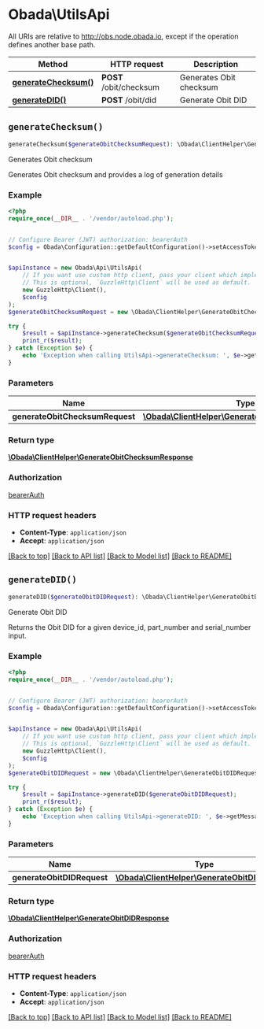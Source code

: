 # Obada\UtilsApi

All URIs are relative to http://obs.node.obada.io, except if the operation defines another base path.

| Method | HTTP request | Description |
| ------------- | ------------- | ------------- |
| [**generateChecksum()**](UtilsApi.md#generateChecksum) | **POST** /obit/checksum | Generates Obit checksum |
| [**generateDID()**](UtilsApi.md#generateDID) | **POST** /obit/did | Generate Obit DID |


## `generateChecksum()`

```php
generateChecksum($generateObitChecksumRequest): \Obada\ClientHelper\GenerateObitChecksumResponse
```

Generates Obit checksum

Generates Obit checksum and provides a log of generation details

### Example

```php
<?php
require_once(__DIR__ . '/vendor/autoload.php');


// Configure Bearer (JWT) authorization: bearerAuth
$config = Obada\Configuration::getDefaultConfiguration()->setAccessToken('YOUR_ACCESS_TOKEN');


$apiInstance = new Obada\Api\UtilsApi(
    // If you want use custom http client, pass your client which implements `GuzzleHttp\ClientInterface`.
    // This is optional, `GuzzleHttp\Client` will be used as default.
    new GuzzleHttp\Client(),
    $config
);
$generateObitChecksumRequest = new \Obada\ClientHelper\GenerateObitChecksumRequest(); // \Obada\ClientHelper\GenerateObitChecksumRequest

try {
    $result = $apiInstance->generateChecksum($generateObitChecksumRequest);
    print_r($result);
} catch (Exception $e) {
    echo 'Exception when calling UtilsApi->generateChecksum: ', $e->getMessage(), PHP_EOL;
}
```

### Parameters

| Name | Type | Description  | Notes |
| ------------- | ------------- | ------------- | ------------- |
| **generateObitChecksumRequest** | [**\Obada\ClientHelper\GenerateObitChecksumRequest**](../Model/GenerateObitChecksumRequest.md)|  | [optional] |

### Return type

[**\Obada\ClientHelper\GenerateObitChecksumResponse**](../Model/GenerateObitChecksumResponse.md)

### Authorization

[bearerAuth](../../README.md#bearerAuth)

### HTTP request headers

- **Content-Type**: `application/json`
- **Accept**: `application/json`

[[Back to top]](#) [[Back to API list]](../../README.md#endpoints)
[[Back to Model list]](../../README.md#models)
[[Back to README]](../../README.md)

## `generateDID()`

```php
generateDID($generateObitDIDRequest): \Obada\ClientHelper\GenerateObitDIDResponse
```

Generate Obit DID

Returns the Obit DID for a given device_id, part_number and serial_number input.

### Example

```php
<?php
require_once(__DIR__ . '/vendor/autoload.php');


// Configure Bearer (JWT) authorization: bearerAuth
$config = Obada\Configuration::getDefaultConfiguration()->setAccessToken('YOUR_ACCESS_TOKEN');


$apiInstance = new Obada\Api\UtilsApi(
    // If you want use custom http client, pass your client which implements `GuzzleHttp\ClientInterface`.
    // This is optional, `GuzzleHttp\Client` will be used as default.
    new GuzzleHttp\Client(),
    $config
);
$generateObitDIDRequest = new \Obada\ClientHelper\GenerateObitDIDRequest(); // \Obada\ClientHelper\GenerateObitDIDRequest

try {
    $result = $apiInstance->generateDID($generateObitDIDRequest);
    print_r($result);
} catch (Exception $e) {
    echo 'Exception when calling UtilsApi->generateDID: ', $e->getMessage(), PHP_EOL;
}
```

### Parameters

| Name | Type | Description  | Notes |
| ------------- | ------------- | ------------- | ------------- |
| **generateObitDIDRequest** | [**\Obada\ClientHelper\GenerateObitDIDRequest**](../Model/GenerateObitDIDRequest.md)|  | [optional] |

### Return type

[**\Obada\ClientHelper\GenerateObitDIDResponse**](../Model/GenerateObitDIDResponse.md)

### Authorization

[bearerAuth](../../README.md#bearerAuth)

### HTTP request headers

- **Content-Type**: `application/json`
- **Accept**: `application/json`

[[Back to top]](#) [[Back to API list]](../../README.md#endpoints)
[[Back to Model list]](../../README.md#models)
[[Back to README]](../../README.md)
